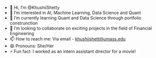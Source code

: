 - 👋 Hi, I’m @KhushiiShetty
- 👀 I’m interested in AI, Machine Learning, Data Science and Quant
- 🌱 I’m currently learning Quant and Data Science through portfolio construnction
- 💞️ I’m looking to collaborate on exciting projects in the field of Financial Engineering
- 📫 How to reach me: Via email - khushiishett@umass.edu
- 😄 Pronouns: She/Her
- ⚡ Fun fact: I worked as an intern assistant director for a movie!

<!---
KhushiiShetty/KhushiiShetty is a ✨ special ✨ repository because its `README.md` (this file) appears on your GitHub profile.
You can click the Preview link to take a look at your changes.
--->

